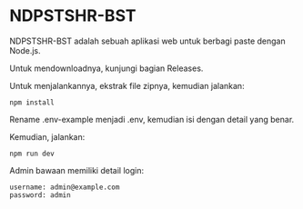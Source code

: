 # NDPSTSHR-BST

NDPSTSHR-BST adalah sebuah aplikasi web untuk berbagi paste dengan Node.js.

Untuk mendownloadnya, kunjungi bagian Releases.

Untuk menjalankannya, ekstrak file zipnya, kemudian jalankan:

```
npm install
```

Rename .env-example menjadi .env, kemudian isi dengan detail yang benar.

Kemudian, jalankan:

```
npm run dev
```

Admin bawaan memiliki detail login:

```
username: admin@example.com
password: admin
```
